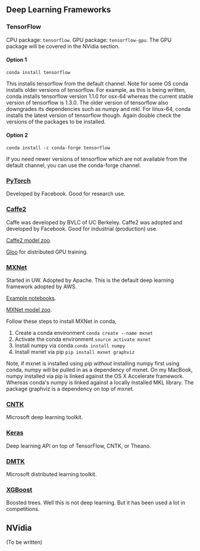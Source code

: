 
## Deep Learning Frameworks

### TensorFlow

CPU package: `tensorflow`. GPU package: `tensorflow-gpu`. The GPU package will be covered in the NVidia section.

#### Option 1

    conda install tensorflow

This installs tensorflow from the default channel. Note for some OS conda installs older versions of tensorflow. For example, as this is being written, conda installs tensorflow version 1.1.0 for osx-64 whereas the current stable version of tensorflow is 1.3.0. The older version of tensorflow also downgrades its dependencies such as numpy and mkl. For linux-64, conda installs the latest version of tensorflow though. Again double check the versions of the packages to be installed.

#### Option 2

    conda install -c conda-forge tensorflow

If you need newer versions of tensorflow which are not available from the default channel, you can use the conda-forge channel.

### [PyTorch](https://github.com/pytorch/pytorch)

Developed by Facebook. Good for research use.

### [Caffe2](https://github.com/caffe2/caffe2)

Caffe was developed by BVLC of UC Berkeley. Caffe2 was adopted and developed by Facebook. Good for industrial (production) use.

[Caffe2 model zoo](https://caffe2.ai/docs/zoo.html).

[Gloo](https://github.com/facebookincubator/gloo) for distributed GPU training.

### [MXNet](https://github.com/apache/incubator-mxnet)

Started in UW. Adopted by Apache. This is the default deep learning framework adopted by AWS.

[Example notebooks](https://github.com/dmlc/mxnet-notebooks).

[MXNet model zoo](https://mxnet.incubator.apache.org/model_zoo).

Follow these steps to install MXNet in conda,

1. Create a conda environment `conda create --name mxnet`
2. Activate the conda environment `source activate mxnet`
3. Install numpy via conda `conda install numpy`
4. Install mxnet via pip `pip install mxnet graphviz`

Note, if mxnet is installed using pip *without* installing numpy first using conda, numpy will be pulled in as a dependency of mxnet. On my MacBook, numpy installed via pip is linked against the OS X Accelerate framework. Whereas conda's numpy is linked against a locally installed MKL library. The package graphviz is a dependency on top of mxnet.

### [CNTK](https://github.com/Microsoft/CNTK)

Microsoft deep learning toolkit.

### [Keras](https://github.com/fchollet/keras)

Deep learning API on top of TensorFlow, CNTK, or Theano.

### [DMTK](https://github.com/Microsoft/DMTK)

Microsoft distributed learning toolkit.

### [XGBoost](https://github.com/dmlc/xgboost)

Boosted trees. Well this is not deep learning. But it has been used a lot in competitions.

## NVidia

(To be written)
